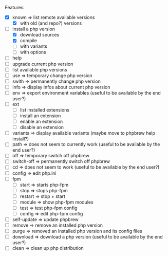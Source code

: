 Features:

* [x] known => list remote available versions
  * [x] with old (and repo?) versions
* [ ] install a php version
  * [x] download sources
  * [x] compile
  * [ ] with variants
  * [ ] with options
* [ ] help
* [ ] upgrade current php version
* [ ] list available php versions
* [ ] use => temporary change php version
* [ ] swith => permanently change php version
* [ ] info => display infos about current php version
* [ ] env => export environment variables (useful to be available by the
  end user?)
* [ ] ext
  * [ ] list installed extensions
  * [ ] install an extension
  * [ ] enable an extension
  * [ ] disable an extension
* [ ] variants => display available variants (maybe move to phpbrew help
  install?)
* [ ] path => does not seem to currently work (useful to be available by the end
  user?)
* [ ] off => temporary switch off phpbrew
* [ ] switch-off => permanently switch off phpbrew
* [ ] cd => does not seem to work (useful to be available by the end
  user?)
* [ ] config => edit php.ini
* [ ] fpm
  * [ ] start => starts php-fpm
  * [ ] stop => stops php-fpm
  * [ ] restart => stop + start
  * [ ] module => show php-fpm modules
  * [ ] test => test php-fpm config
  * [ ] config => edit php-fpm config
* [ ] self-update => update phpbrew
* [ ] remove => remove an installed php version
* [ ] purge => removed an installed php version and its config files
* [ ] download => download a php version (useful to be available by the
  end user?)
* [ ] clean => clean up php distribution
